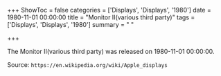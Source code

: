 +++
ShowToc = false
categories = ['Displays', 'Displays', '1980']
date = 1980-11-01 00:00:00
title = "Monitor II(various third party)"
tags = ['Displays', 'Displays', '1980']
summary = " "

+++

The Monitor II(various third party) was released on 1980-11-01 00:00:00.

Source: `https://en.wikipedia.org/wiki/Apple_displays`


